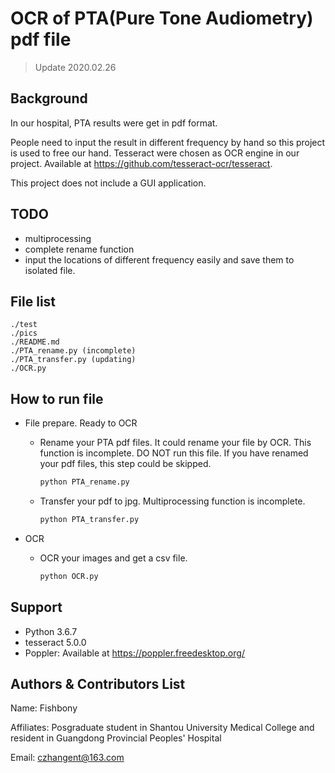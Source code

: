 # OCR of PTA(Pure Tone Audiometry) pdf file

> Update  2020.02.26

## Background

In our hospital, PTA results were get in pdf format.

People need to input the result in different frequency by hand so this project is used to free our hand. Tesseract were chosen as OCR engine in our project. Available at https://github.com/tesseract-ocr/tesseract. 

This project does not include a GUI application.

## TODO

* multiprocessing
* complete rename function
* input the locations of different frequency easily and save them to isolated file.

## File list

```
./test
./pics
./README.md
./PTA_rename.py (incomplete)
./PTA_transfer.py (updating)
./OCR.py
```

## How to run file

* File prepare. Ready to OCR

  * Rename your PTA pdf files. It could rename your file by OCR. This function is incomplete. DO NOT run this file. If you have renamed your pdf files, this step could be skipped.

    ```cmd
    python PTA_rename.py
    ```

    

  * Transfer your pdf to jpg. Multiprocessing function is incomplete.

    ```cmd
    python PTA_transfer.py
    ```

    

* OCR

  * OCR your images and get a csv file.

    ```cmd
    python OCR.py
    ```

## Support

* Python 3.6.7
* tesseract 5.0.0
* Poppler: Available at https://poppler.freedesktop.org/ 

## Authors & Contributors List

Name: Fishbony

Affiliates: Posgraduate student in Shantou University Medical College and resident in Guangdong Provincial Peoples' Hospital

Email: czhangent@163.com